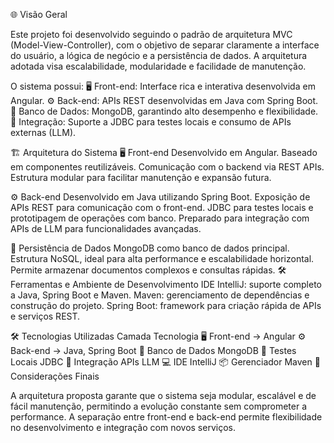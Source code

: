 🌐 Visão Geral

Este projeto foi desenvolvido seguindo o padrão de arquitetura MVC (Model-View-Controller), com o objetivo de separar claramente a interface do usuário, a lógica de negócio e a persistência de dados. A arquitetura adotada visa escalabilidade, modularidade e facilidade de manutenção.

O sistema possui:
🖥 Front-end: Interface rica e interativa desenvolvida em Angular.
⚙️ Back-end: APIs REST desenvolvidas em Java com Spring Boot.
💾 Banco de Dados: MongoDB, garantindo alto desempenho e flexibilidade.
🔗 Integração: Suporte a JDBC para testes locais e consumo de APIs externas (LLM).

🏗 Arquitetura do Sistema
🖥 Front-end
Desenvolvido em Angular.
Baseado em componentes reutilizáveis.
Comunicação com o backend via REST APIs.
Estrutura modular para facilitar manutenção e expansão futura.

⚙️ Back-end
Desenvolvido em Java utilizando Spring Boot.
Exposição de APIs REST para comunicação com o front-end.
JDBC para testes locais e prototipagem de operações com banco.
Preparado para integração com APIs de LLM para funcionalidades avançadas.

💾 Persistência de Dados
MongoDB como banco de dados principal.
Estrutura NoSQL, ideal para alta performance e escalabilidade horizontal.
Permite armazenar documentos complexos e consultas rápidas.
🛠 Ferramentas e Ambiente de Desenvolvimento
IDE IntelliJ: suporte completo a Java, Spring Boot e Maven.
Maven: gerenciamento de dependências e construção do projeto.
Spring Boot: framework para criação rápida de APIs e serviços REST.

🛠 Tecnologias Utilizadas
Camada	Tecnologia
🖥 Front-end -> Angular
⚙️ Back-end	-> Java, Spring Boot
💾 Banco de Dados MongoDB
🧪 Testes Locais	JDBC
🔗 Integração	APIs LLM
💻 IDE	IntelliJ
📦 Gerenciador	Maven
🔎 Considerações Finais

A arquitetura proposta garante que o sistema seja modular, escalável e de fácil manutenção, permitindo a evolução constante sem comprometer a performance. A separação entre front-end e back-end permite flexibilidade no desenvolvimento e integração com novos serviços.